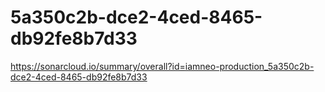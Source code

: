 # 5a350c2b-dce2-4ced-8465-db92fe8b7d33
https://sonarcloud.io/summary/overall?id=iamneo-production_5a350c2b-dce2-4ced-8465-db92fe8b7d33
